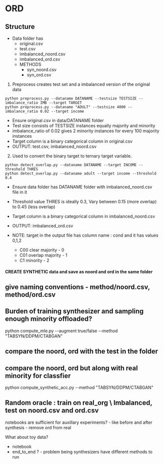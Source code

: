 # ORD

## Structure
- Data folder has 
    - original.csv
    - test.csv
    - imbalanced_noord.csv
    - imbalanced_ord.csv
    - METHODS
        - syn_noord.csv
        - syn_ord.csv

1. Preprocess creates test set and a imbalanced version of the original data 
```
python preprocess.py --dataname DATANAME --testsize TESTSIZE --imbalance_ratio IMB --target TARGET
python preprocess.py --dataname "ADULT" --testsize 4000 --imbalance_ratio 0.02 --target income
```
- Ensure original.csv in data/DATANAME folder 
- Test size consists of TESTSIZE instances equally majority and minority
- imbalance_ratio of 0.02 gives 2 minority instances for every 100 majority instances
- Target column is a binary categorical column in original.csv
- OUTPUT: test.csv, imbalanced_noord.csv

2. Used to convert the binary target to ternary target variable.
```
python detect_overlap.py --dataname DATANAME --target INCOME --threshold THRES
python detect_overlap.py --dataname adult --target income --threshold 0.4
```
- Ensure data folder has DATANAME folder with imbalanced_noord.csv file in it
- Threshold value THRES is ideally 0.3, Vary between 0.15 (more overlap) to 0.45 (less overlap)
- Target column is a binary categorical column in imbalanced_noord.csv
- OUTPUT: imbalanced_ord.csv

- NOTE: target in the output file has column name : cond and it has values 0,1,2
    - C00 clear majority - 0
    - C01 overlap majority - 1
    - C1  minority - 2



#### CREATE SYNTHETIC data and save as noord and ord in the same folder
## give naming conventions - method/noord.csv, method/ord.csv
## Burden of training synthesizer and sampling enough minority offloaded? 

python compute_mle.py --augment true/false --method "TABSYN/DDPM/CTABGAN"
## compare the noord, ord with the test in the folder
## compare the noord, ord but along with real minority for classfier

python compute_synthetic_acc.py --method "TABSYN/DDPM/CTABGAN"
## Random oracle : train on real_org \ Imbalanced, test on noord.csv and ord.csv

notebooks are sufficient for auxillary experiments? 
	- like before and after synthesis
	- remove ord from real
	
	
What about toy data? 
- notebook
- end_to_end ? - problem being synthesizers have different methods to run
```